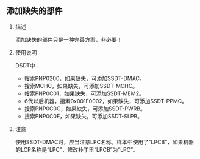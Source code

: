 ## 添加缺失的部件

1. 描述

   添加缺失的部件只是一种完善方案，非必要！

2. 使用说明

   DSDT中：

   - 搜索PNP0200，如果缺失，可添加SSDT-DMAC。
   - 搜索MCHC，如果缺失，可添加SSDT-MCHC。
   - 搜索PNP0C01，如果缺失，可添加SSDT-MEM2。
   - 6代以后机器，搜索0x001F0002，如果缺失，可添加SSDT-PPMC。
   - 搜索PNP0C0C，如果缺失，可添加SSDT-PWRB。
   - 搜索PNP0C0E，如果缺失，可添加SSDT-SLPB。

3. 注意

   使用SSDT-DMAC时，应当注意LPC名称。样本中使用了“LPCB”，如果机器的LCP名称是“LPC”，修改补丁里“LPCB”为“LPC”。

